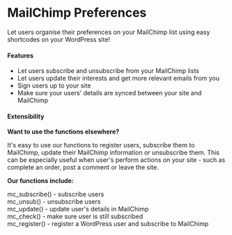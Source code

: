 # MailChimp Preferences

Let users organise their preferences on your MailChimp list using easy shortcodes on your WordPress site!


#### Features
- Let users subscribe and unsubscribe from your MailChimp lists
- Let users update their interests and get more relevant emails from you
- Sign users up to your site
- Make sure your users' details are synced between your site and MailChimp


#### Extensibility

**Want to use the functions elsewhere?**

It's easy to use our functions to register users, subscribe them to MailChimp, update their MailChimp information or unsubscribe them.  This can be especially useful when user's perform actions on your site - such as complete an order, post a comment or leave the site.

**Our functions include:**

mc_subscribe() - subscribe users  
mc_unsub() - unsubscribe users  
mc_update() - update user's details in MailChimp  
mc_check() - make sure user is still subscribed  
mc_register() - register a WordPress user and subscribe to MailChimp  